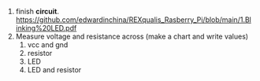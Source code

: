 1. finish **circuit**. https://github.com/edwardinchina/REXqualis_Rasberry_Pi/blob/main/1.Blinking%20LED.pdf
2. Measure voltage and resistance across  (make a chart and write values)
    1. vcc and gnd
    1. resistor
    1. LED
    1. LED and resistor
